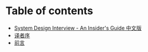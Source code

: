 # Table of contents

* [System Design Interview  - An Insider's Guide 中文版](README.md)
* [译者序](yi-zhe-xu.md)
* [前言](qian-yan.md)

